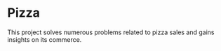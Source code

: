# Pizza
This project solves numerous problems related to pizza sales and gains insights on its commerce.
